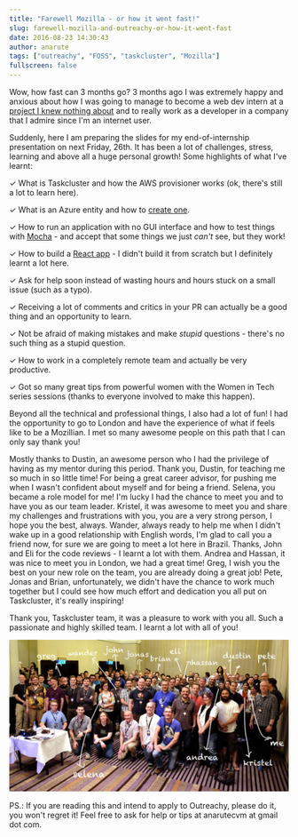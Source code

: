 ```yaml
---
title: "Farewell Mozilla - or how it went fast!"
slug: farewell-mozilla-and-outreachy-or-how-it-went-fast
date: 2016-08-23 14:30:43
author: anarute
tags: ["outreachy", "FOSS", "taskcluster", "Mozilla"]
fullscreen: false
---
```


Wow, how fast can 3 months go? 3 months ago I was extremely happy and anxious about how I was going to manage to become a web dev intern at a [project I knew nothing about](http://anarute.com/getting-started-with-taskcluster/) and to really work as a developer in a company that I admire since I'm an internet user.

Suddenly, here I am preparing the slides for my end-of-internship presentation on next Friday, 26th. It has been a lot of challenges, stress, learning and above all a huge personal growth! Some highlights of what I've learnt:

✓ What is Taskcluster and how the AWS provisioner works (ok, there's still a lot to learn here).

✓ What is an Azure entity and how to [create one](http://anarute.com/the-amiset-entity/).

✓ How to run an application with no GUI interface and how to test things with [Mocha](http://mochajs.org/) - and accept that some things we just _can't_ see, but they work!

✓ How to build a [React app](http://anarute.com/how-to-manage-ami-sets/) - I didn't build it from scratch but I definitely learnt a lot here.

✓ Ask for help soon instead of wasting hours and hours stuck on a small issue (such as a typo).

✓ Receiving a lot of comments and critics in your PR can actually be a good thing and an opportunity to learn.

✓ Not be afraid of making mistakes and make _stupid_ questions - there's no such thing as a stupid question.

✓ How to work in a completely remote team and actually be very productive.

✓ Got so many great tips from powerful women with the Women in Tech series sessions (thanks to everyone involved to make this happen).

Beyond all the technical and professional things, I also had a lot of fun! I had the opportunity to go to London and have the experience of what if feels like to be a Mozillian. I met so many awesome people on this path that I can only say thank you!

Mostly thanks to Dustin, an awesome person who I had the privilege of having as my mentor during this period. Thank you, Dustin, for teaching me so much in so little time! For being a great career advisor, for pushing me when I wasn't confident about myself and for being a friend. Selena, you became a role model for me! I'm lucky I had the chance to meet you and to have you as our team leader. Kristel, it was awesome to meet you and share my challenges and frustrations with you, you are a very strong person, I hope you the best, always. Wander, always ready to help me when I didn't wake up in a good relationship with English words, I'm glad to call you a friend now, for sure we are going to meet a lot here in Brazil. Thanks, John and Eli for the code reviews - I learnt a lot with them. Andrea and Hassan, it was nice to meet you in London, we had a great time! Greg, I wish you the best on your new role on the team, you are already doing a great job! Pete, Jonas and Brian, unfortunately, we didn't have the chance to work much together but I could see how much effort and dedication you all put on Taskcluster, it's really inspiring!

Thank you, Taskcluster team, it was a pleasure to work with you all. Such a passionate and highly skilled team. I learnt a lot with all of you!

![Platform Operations team at London All Hands](/images/posts/plops-1.jpg)

PS.: If you are reading this and intend to apply to Outreachy, please do it, you won't regret it! Feel free to ask for help or tips at anarutecvm at gmail dot com.
